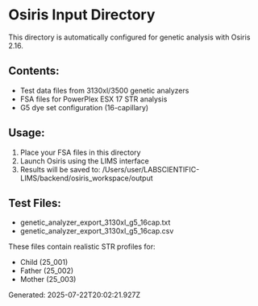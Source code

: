 # Osiris Input Directory

This directory is automatically configured for genetic analysis with Osiris 2.16.

## Contents:
- Test data files from 3130xl/3500 genetic analyzers
- FSA files for PowerPlex ESX 17 STR analysis
- G5 dye set configuration (16-capillary)

## Usage:
1. Place your FSA files in this directory
2. Launch Osiris using the LIMS interface
3. Results will be saved to: /Users/user/LABSCIENTIFIC-LIMS/backend/osiris_workspace/output

## Test Files:
- genetic_analyzer_export_3130xl_g5_16cap.txt
- genetic_analyzer_export_3130xl_g5_16cap.csv

These files contain realistic STR profiles for:
- Child (25_001)  
- Father (25_002)
- Mother (25_003)

Generated: 2025-07-22T20:02:21.927Z
